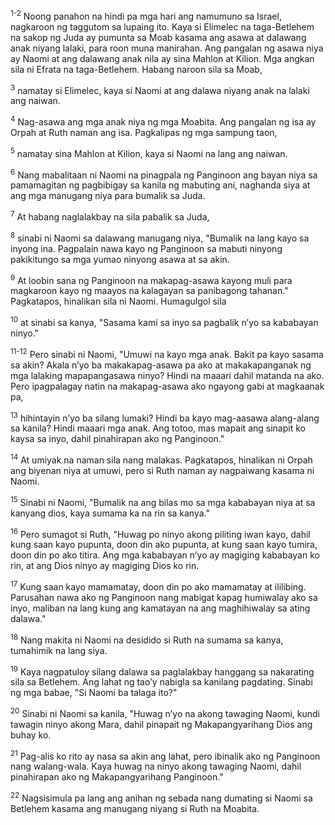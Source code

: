 <sup>1-2</sup>
Noong panahon na hindi pa mga hari ang namumuno sa Israel, nagkaroon ng taggutom sa lupaing ito. Kaya si Elimelec na taga-Betlehem na sakop ng Juda ay pumunta sa Moab kasama ang asawa at dalawang anak niyang lalaki, para roon muna manirahan. Ang pangalan ng asawa niya ay Naomi at ang dalawang anak nila ay sina Mahlon at Kilion. Mga angkan sila ni Efrata na taga-Betlehem. Habang naroon sila sa Moab, 

<sup>3</sup>
namatay si Elimelec, kaya si Naomi at ang dalawa niyang anak na lalaki ang naiwan. 

<sup>4</sup>
Nag-asawa ang mga anak niya ng mga Moabita. Ang pangalan ng isa ay Orpah at Ruth naman ang isa. Pagkalipas ng mga sampung taon, 

<sup>5</sup>
namatay sina Mahlon at Kilion, kaya si Naomi na lang ang naiwan. 

<sup>6</sup>
Nang mabalitaan ni Naomi na pinagpala ng Panginoon ang bayan niya sa pamamagitan ng pagbibigay sa kanila ng mabuting ani, naghanda siya at ang mga manugang niya para bumalik sa Juda. 

<sup>7</sup>
At habang naglalakbay na sila pabalik sa Juda, 

<sup>8</sup>
sinabi ni Naomi sa dalawang manugang niya, "Bumalik na lang kayo sa inyong ina. Pagpalain nawa kayo ng Panginoon sa mabuti ninyong pakikitungo sa mga yumao ninyong asawa at sa akin. 

<sup>9</sup>
At loobin sana ng Panginoon na makapag-asawa kayong muli para magkaroon kayo ng maayos na kalagayan sa panibagong tahanan." Pagkatapos, hinalikan sila ni Naomi. Humagulgol sila 

<sup>10</sup>
at sinabi sa kanya, "Sasama kami sa inyo sa pagbalik nʼyo sa kababayan ninyo."

<sup>11-12</sup>
Pero sinabi ni Naomi, "Umuwi na kayo mga anak. Bakit pa kayo sasama sa akin? Akala nʼyo ba makakapag-asawa pa ako at makakapanganak ng mga lalaking mapapangasawa ninyo? Hindi na maaari dahil matanda na ako. Pero ipagpalagay natin na makapag-asawa ako ngayong gabi at magkaanak pa, 

<sup>13</sup>
hihintayin nʼyo ba silang lumaki? Hindi ba kayo mag-aasawa alang-alang sa kanila? Hindi maaari mga anak. Ang totoo, mas mapait ang sinapit ko kaysa sa inyo, dahil pinahirapan ako ng Panginoon." 

<sup>14</sup>
At umiyak na naman sila nang malakas. Pagkatapos, hinalikan ni Orpah ang biyenan niya at umuwi, pero si Ruth naman ay nagpaiwang kasama ni Naomi. 

<sup>15</sup>
Sinabi ni Naomi, "Bumalik na ang bilas mo sa mga kababayan niya at sa kanyang dios, kaya sumama ka na rin sa kanya." 

<sup>16</sup>
Pero sumagot si Ruth, "Huwag po ninyo akong piliting iwan kayo, dahil kung saan kayo pupunta, doon din ako pupunta, at kung saan kayo tumira, doon din po ako titira. Ang mga kababayan nʼyo ay magiging kababayan ko rin, at ang Dios ninyo ay magiging Dios ko rin. 

<sup>17</sup>
Kung saan kayo mamamatay, doon din po ako mamamatay at ililibing. Parusahan nawa ako ng Panginoon nang mabigat kapag humiwalay ako sa inyo, maliban na lang kung ang kamatayan na ang maghihiwalay sa ating dalawa." 

<sup>18</sup>
Nang makita ni Naomi na desidido si Ruth na sumama sa kanya, tumahimik na lang siya. 

<sup>19</sup>
Kaya nagpatuloy silang dalawa sa paglalakbay hanggang sa nakarating sila sa Betlehem. Ang lahat ng taoʼy nabigla sa kanilang pagdating. Sinabi ng mga babae, "Si Naomi ba talaga ito?" 

<sup>20</sup>
Sinabi ni Naomi sa kanila, "Huwag nʼyo na akong tawaging Naomi, kundi tawagin ninyo akong Mara, dahil pinapait ng Makapangyarihang Dios ang buhay ko. 

<sup>21</sup>
Pag-alis ko rito ay nasa sa akin ang lahat, pero ibinalik ako ng Panginoon nang walang-wala. Kaya huwag na ninyo akong tawaging Naomi, dahil pinahirapan ako ng Makapangyarihang Panginoon." 

<sup>22</sup>
Nagsisimula pa lang ang anihan ng sebada nang dumating si Naomi sa Betlehem kasama ang manugang niyang si Ruth na Moabita.